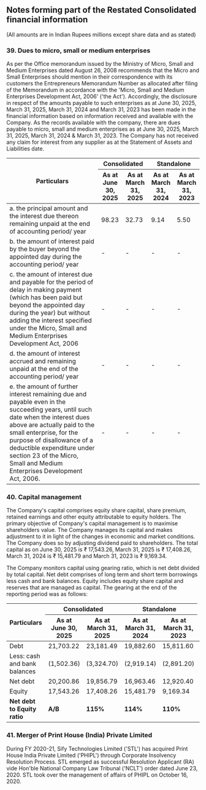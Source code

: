 ## Notes forming part of the Restated Consolidated financial information

(All amounts are in Indian Rupees millions except share data and as stated)

### 39. Dues to micro, small or medium enterprises

As per the Office memorandum issued by the Ministry of Micro, Small and Medium Enterprises dated August 26, 2008 recommends that the Micro and Small Enterprises should mention in their correspondence with its customers the Entrepreneurs Memorandum Number as allocated after filing of the Memorandum in accordance with the 'Micro, Small and Medium Enterprises Development Act, 2006' ('the Act'). Accordingly, the disclosure in respect of the amounts payable to such enterprises as at June 30, 2025, March 31, 2025, March 31, 2024 and March 31, 2023 has been made in the financial information based on information received and available with the Company. As the records available with the company, there are dues payable to micro, small and medium enterprises as at June 30, 2025, March 31, 2025, March 31, 2024 & March 31, 2023. The Company has not received any claim for interest from any supplier as at the Statement of Assets and Liabilities date.

<table><thead><tr><th rowspan="2">Particulars</th><th colspan="2">Consolidated</th><th colspan="2">Standalone</th></tr><tr><th>As at<br>June 30,<br>2025</th><th>As at<br>March 31,<br>2025</th><th>As at<br>March 31,<br>2024</th><th>As at<br>March 31,<br>2023</th></tr></thead><tbody><tr><td>a. the principal amount and the interest due thereon remaining unpaid at the end of accounting period/ year</td><td>98.23</td><td>32.73</td><td>9.14</td><td>5.50</td></tr><tr><td>b. the amount of interest paid by the buyer beyond the appointed day during the accounting period/ year</td><td>-</td><td>-</td><td>-</td><td>-</td></tr><tr><td>c. the amount of interest due and payable for the period of delay in making payment (which has been paid but beyond the appointed day during the year) but without adding the interest specified under the Micro, Small and Medium Enterprises Development Act, 2006</td><td>-</td><td>-</td><td>-</td><td>-</td></tr><tr><td>d. the amount of interest accrued and remaining unpaid at the end of the accounting period/ year</td><td>-</td><td>-</td><td>-</td><td>-</td></tr><tr><td>e. the amount of further interest remaining due and payable even in the succeeding years, until such date when the interest dues above are actually paid to the small enterprise, for the purpose of disallowance of a deductible expenditure under section 23 of the Micro, Small and Medium Enterprises Development Act, 2006.</td><td>-</td><td>-</td><td>-</td><td>-</td></tr></tbody></table>

### 40. Capital management

The Company's capital comprises equity share capital, share premium, retained earnings and other equity attributable to equity holders. The primary objective of Company's capital management is to maximise shareholders value. The Company manages its capital and makes adjustment to it in light of the changes in economic and market conditions. The Company does so by adjusting dividend paid to shareholders. The total capital as on June 30, 2025 is ₹ 17,543.26, March 31, 2025 is ₹ 17,408.26, March 31, 2024 is ₹ 15,481.79 and March 31, 2023 is ₹ 9,169.34.

The Company monitors capital using gearing ratio, which is net debt divided by total capital. Net debt comprises of long term and short term borrowings less cash and bank balances. Equity includes equity share capital and reserves that are managed as capital. The gearing at the end of the reporting period was as follows:

<table><thead><tr><th rowspan="2">Particulars</th><th colspan="2">Consolidated</th><th colspan="2">Standalone</th></tr><tr><th>As at<br>June 30, 2025</th><th>As at<br>March 31,<br>2025</th><th>As at<br>March 31,<br>2024</th><th>As at<br>March 31,<br>2023</th></tr></thead><tbody><tr><td>Debt</td><td>21,703.22</td><td>23,181.49</td><td>19,882.60</td><td>15,811.60</td></tr><tr><td>Less: cash and bank balances</td><td>(1,502.36)</td><td>(3,324.70)</td><td>(2,919.14)</td><td>(2,891.20)</td></tr><tr><td>Net debt</td><td>20,200.86</td><td>19,856.79</td><td>16,963.46</td><td>12,920.40</td></tr><tr><td>Equity</td><td>17,543.26</td><td>17,408.26</td><td>15,481.79</td><td>9,169.34</td></tr><tr><td><strong>Net debt to Equity ratio</strong></td><td><strong>A/B</strong></td><td><strong>115%</strong></td><td><strong>114%</strong></td><td><strong>110%</strong></td><td><strong>141%</strong></td></tr></tbody></table>

### 41. Merger of Print House (India) Private Limited

During FY 2020-21, Sify Technologies Limited ('STL') has acquired Print House India Private Limited ('PHIPL') through Corporate Insolvency Resolution Process. STL emerged as successful Resolution Applicant (RA) vide Hon'ble National Company Law Tribunal ('NCLT') order dated June 23, 2020. STL took over the management of affairs of PHIPL on October 16, 2020.